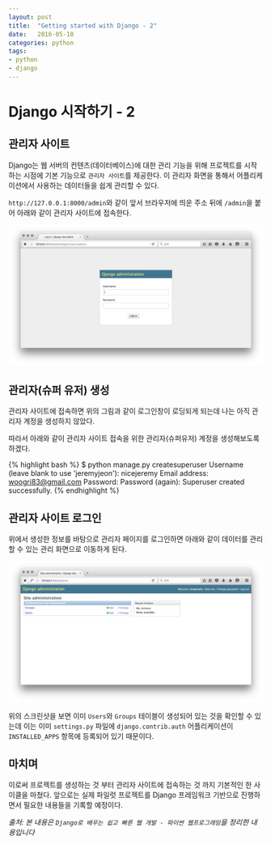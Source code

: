 ```yaml
---
layout: post
title:  "Getting started with Django - 2"
date:   2016-05-10
categories: python
tags:
- python
- django
---
```

# Django 시작하기 - 2

## 관리자 사이트

Django는 웹 서버의 컨텐츠(데이터베이스)에 대한 관리 기능을 위해 프로젝트를 시작하는 시점에 기본 기능으로 `관리자 사이트`를 제공한다. 이 관리자 화면을 통해서 어플리케이션에서 사용하는 데이터들을 쉽게 관리할 수 있다.

`http://127.0.0.1:8000/admin`와 같이 앞서 브라우저에 띄운 주소 뒤에 `/admin`을 붙어 아래와 같이 관리자 사이트에 접속한다.

![Django Admin Login](/static/post_image/django_admin.png)

## 관리자(슈퍼 유저) 생성

관리자 사이트에 접속하면 위의 그림과 같이 로그인창이 로딩되게 되는데 나는 아직 관리자 계정을 생성하지 않았다.

따라서 아래와 같이 관리자 사이트 접속을 위한 관리자(슈퍼유저) 계정을 생성해보도록 하겠다.

{% highlight bash %}
$ python manage.py createsuperuser
Username (leave blank to use 'jeremyjeon'): nicejeremy
Email address: woogri83@gmail.com
Password:
Password (again):
Superuser created successfully.
{% endhighlight %}


## 관리자 사이트 로그인

위에서 생성한 정보를 바탕으로 관리자 페이지를 로그인하면 아래와 같이 데이터를 관리할 수 있는 관리 화면으로 이동하게 된다.

![Django Admin Dashboard](/static/post_image/django_admin_dashboard.png)

위의 스크린샷을 보면 이미 `Users`와 `Groups` 테이블이 생성되어 있는 것을 확인할 수 있는데 이는 이미 `settings.py` 파일에 `django.contrib.auth` 어플리케이션이 `INSTALLED_APPS` 항목에 등록되어 있기 때문이다.


## 마치며

이로써 프로젝트를 생성하는 것 부터 관리자 사이트에 접속하는 것 까지 기본적인 한 사이클을 마쳤다. 앞으로는 실제 파일럿 프로젝트를 Django 프레임워크 기반으로 진행하면서 필요한 내용들을 기록할 예정이다.


*출처: 본 내용은 `Django로 배우는 쉽고 빠른 웹 개발 - 파이썬 웹프로그래밍`을 정리한 내용입니다*